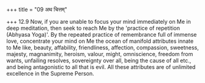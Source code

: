+++
title = "09 अथ चित्तम्"

+++
12.9 Now, if you are unable to focus your mind immediately on Me in deep
meditation, then seek to reach Me by the 'practice of repetition
(Abhyasa Yoga)'. By the repeated practice of remembrance full of immense
love, concentrate your mind on Me the ocean of manifold attributes
innate to Me like, beauty, affability, friendliness, affection,
compassion, sweetness, majesty, magnanimity, heroism, valour, might,
omniscience, freedom from wants, unfailing resolves, sovereignty over
all, being the cause of all etc., and being antagonistic to all that is
evil. All these attributes are of unlimited excellence in the Supreme
Person.
